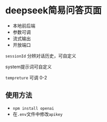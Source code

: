 # deepseek简易问答页面
- 本地前后端
- 参数可调
- 流式输出
- 开放端口

`sessionId` 分辨对话历史，可自定义

system提示词可自定义

`tempreture` 可调 0-2

## 使用方法
- `npm install openai`
- 在`.env`文件中修改`apikey`
